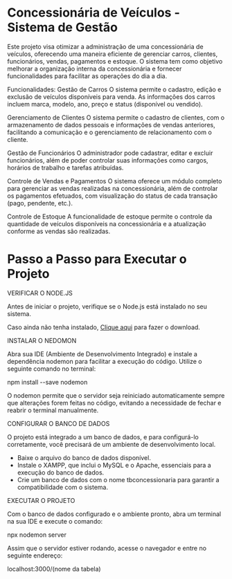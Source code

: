 #  Concessionária de Veículos - Sistema de Gestão
Este projeto visa otimizar a administração de uma concessionária de veículos, oferecendo uma maneira eficiente de gerenciar carros, clientes, funcionários, vendas, pagamentos e estoque. O sistema tem como objetivo melhorar a organização interna da concessionária e fornecer funcionalidades para facilitar as operações do dia a dia.

Funcionalidades:
Gestão de Carros
O sistema permite o cadastro, edição e exclusão de veículos disponíveis para venda. As informações dos carros incluem marca, modelo, ano, preço e status (disponível ou vendido).

Gerenciamento de Clientes
O sistema permite o cadastro de clientes, com o armazenamento de dados pessoais e informações de vendas anteriores, facilitando a comunicação e o gerenciamento de relacionamento com o cliente.

Gestão de Funcionários
O administrador pode cadastrar, editar e excluir funcionários, além de poder controlar suas informações como cargos, horários de trabalho e tarefas atribuídas.

Controle de Vendas e Pagamentos
O sistema oferece um módulo completo para gerenciar as vendas realizadas na concessionária, além de controlar os pagamentos efetuados, com visualização do status de cada transação (pago, pendente, etc.).

Controle de Estoque
A funcionalidade de estoque permite o controle da quantidade de veículos disponíveis na concessionária e a atualização conforme as vendas são realizadas.


#  Passo a Passo para Executar o Projeto

VERIFICAR O NODE.JS

Antes de iniciar o projeto, verifique se o Node.js está instalado no seu sistema. 

Caso ainda não tenha instalado, [Clique aqui](https://nodejs.org/) para fazer o download.

INSTALAR O NEDOMON

Abra sua IDE (Ambiente de Desenvolvimento Integrado) e instale a dependência nodemon para facilitar a execução do código. Utilize o seguinte comando no terminal:

npm install --save nodemon

O nodemon permite que o servidor seja reiniciado automaticamente sempre que alterações forem feitas no código, evitando a necessidade de fechar e reabrir o terminal manualmente.

CONFIGURAR O BANCO DE DADOS

O projeto está integrado a um banco de dados, e para configurá-lo corretamente, você precisará de um ambiente de desenvolvimento local.

- Baixe o arquivo do banco de dados disponível.
- Instale o XAMPP, que inclui o MySQL e o Apache, essenciais para a execução do banco de dados.
- Crie um banco de dados com o nome tbconcessionaria para garantir a compatibilidade com o sistema.
  
EXECUTAR O PROJETO

Com o banco de dados configurado e o ambiente pronto, abra um terminal na sua IDE e execute o comando:

npx nodemon server

Assim que o servidor estiver rodando, acesse o navegador e entre no seguinte endereço:

localhost:3000/(nome da tabela)


